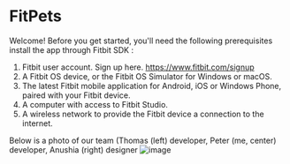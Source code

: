 # FitPets
Welcome! 
Before you get started, you'll need the following prerequisites install the app through Fitbit SDK :

1. Fitbit user account. Sign up here. https://www.fitbit.com/signup
2. A Fitbit OS device, or the Fitbit OS Simulator for Windows or macOS.
3. The latest Fitbit mobile application for Android, iOS or Windows Phone, paired with your Fitbit device.
4. A computer with access to Fitbit Studio.
5. A wireless network to provide the Fitbit device a connection to the internet.

Below is a photo of our team (Thomas (left) developer, Peter (me, center) developer, Anushia (right) designer
![image](https://github.com/user-attachments/assets/3b54893e-8c92-43e4-a6e4-d0b67d32f9ff)
